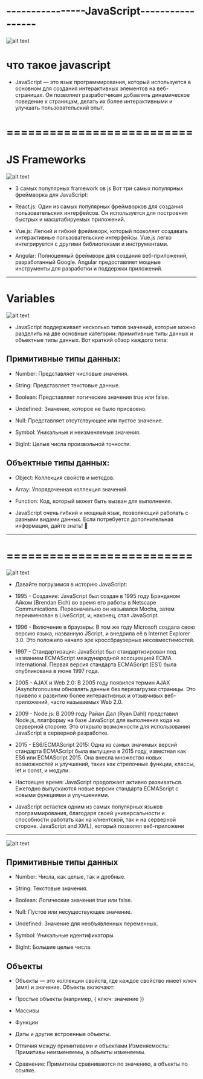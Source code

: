 # ----------------JavaScript-----------------

![alt text](image.png)

# что такое javascript
+ JavaScript — это язык программирования, который используется в основном для создания интерактивных элементов на веб-страницах. Он позволяет разработчикам добавлять динамическое поведение к страницам, делать их более интерактивными и улучшать пользовательский опыт.




# ==========================
# JS Frameworks
![alt text](3720230518233959.webp)

+ 3 самых популярных framework ов js
Вот три самых популярных фреймворка для JavaScript:

+ React.js: Один из самых популярных фреймворков для создания пользовательских интерфейсов. Он используется для построения быстрых и масштабируемых приложений.

+ Vue.js: Легкий и гибкий фреймворк, который позволяет создавать интерактивные пользовательские интерфейсы. Vue.js легко интегрируется с другими библиотеками и инструментами.

+ Angular: Полноценный фреймворк для создания веб-приложений, разработанный Google. Angular предоставляет мощные инструменты для разработки и поддержки приложений.

-------
# Variables
![alt text](cover-3.png)


+ JavaScript поддерживает несколько типов значений, которые можно разделить на две основные категории: примитивные типы данных и объектные типы данных. Вот краткий обзор каждого типа:

##  Примитивные типы данных:
- Number: Представляет числовые значения.

- String: Представляет текстовые данные.

- Boolean: Представляет логические значения true или false.

- Undefined: Значение, которое не было присвоено.

- Null: Представляет отсутствующее или пустое значение.

- Symbol: Уникальные и неизменяемые значения.

- BigInt: Целые числа произвольной точности.

## Объектные типы данных:
- Object: Коллекция свойств и методов.

- Array: Упорядоченная коллекция значений.

- Function: Код, который может быть вызван для выполнения.

- JavaScript очень гибкий и мощный язык, позволяющий работать с разными видами данных. Если потребуется дополнительная информация, дайте знать! 🚀
______

# ==========================
![alt text](5779a3f31ac7320ca0cf548a4939552b.webp)

+ Давайте погрузимся в историю JavaScript:

+ 1995 - Создание: JavaScript был создан в 1995 году Брэнданом Айком (Brendan Eich) во время его работы в Netscape Communications. Первоначально он назывался Mocha, затем переименован в LiveScript, и, наконец, стал JavaScript.

+ 1996 - Включение в браузеры: В том же году Microsoft создала свою версию языка, названную JScript, и внедрила её в Internet Explorer 3.0. Это положило начало эре кроссбраузерных несовместимостей.

+ 1997 - Стандартизация: JavaScript был стандартизирован под названием ECMAScript международной ассоциацией ECMA International. Первая версия стандарта ECMAScript (ES1) была опубликована в июне 1997 года.

+ 2005 - AJAX и Web 2.0: В 2005 году появился термин AJAX (Asynchronousям обновлять данные без перезагрузки страницы. Это привело к развитию более интерактивных и отзывчивых веб-приложений, часто называемых Web 2.0.

+ 2009 - Node.js: В 2009 году Райан Дал (Ryan Dahl) представил Node.js, платформу на базе JavaScript для выполнения кода на серверной стороне. Это открыло возможности для использования JavaScript в серверной разработке.

+ 2015 - ES6/ECMAScript 2015: Одна из самых значимых версий стандарта ECMAScript была выпущена в 2015 году, известная как ES6 или ECMAScript 2015. Она внесла множество новых возможностей и улучшений, таких как стрелочные функции, классы, let и const, и модули.

+ Настоящее время: JavaScript продолжает активно развиваться. Ежегодно выпускаются новые версии стандарта ECMAScript с новыми функциями и улучшениями.

+ JavaScript остается одним из самых популярных языков программирования, благодаря своей универсальности и способности работать как на клиентской, так и на серверной стороне.
 JavaScript and XML), который позволял веб-приложени

------

![alt text](1_t6HbQiO7mmPvaesR9nAriw.png)

## Примитивные типы данных 
+ Number: Числа, как целые, так и дробные.

+ String: Текстовые значения.

+ Boolean: Логические значения true или false.

+ Null: Пустое или несуществующее значение.

+ Undefined: Значение для необъявленных переменных.

+ Symbol: Уникальные идентификаторы.

+ BigInt: Большие целые числа.

## Объекты
+ Объекты — это коллекции свойств, где каждое свойство имеет ключ (имя) и значение. Объекты включают:

+ Простые объекты (например, { ключ: значение })

+ Массивы

+ Функции

+ Даты и другие встроенные объекты.

+ Отличия между примитивами и объектами
Изменяемость: Примитивы неизменяемы, а объекты изменяемы.

+ Сравнение: Примитивы сравниваются по значению, а объекты по ссылке.
